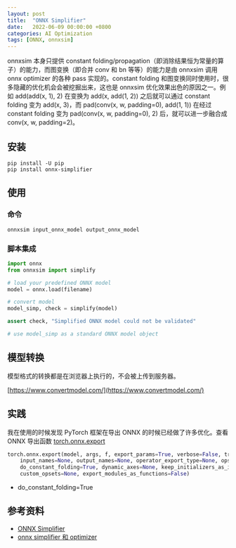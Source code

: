 ```yaml
---
layout: post
title:  "ONNX Simplifier"
date:   2022-06-09 00:00:00 +0800
categories: AI Optimization
tags: [ONNX, onnxsim]
---
```


onnxsim 本身只提供 constant folding/propagation（即消除结果恒为常量的算子）的能力，而图变换（即合并 conv 和 bn 等等）的能力是由 onnxsim 调用 onnx optimizer 的各种 pass 实现的。constant folding 和图变换同时使用时，很多隐藏的优化机会会被挖掘出来，这也是 onnxsim 优化效果出色的原因之一。例如 add(add(x, 1), 2) 在变换为 add(x, add(1, 2)) 之后就可以通过 constant folding 变为 add(x, 3)，而 pad(conv(x, w, padding=0), add(1, 1)) 在经过 constant folding 变为 pad(conv(x, w, padding=0), 2) 后，就可以进一步融合成 conv(x, w, padding=2)。

## 安装
```shell
pip install -U pip
pip install onnx-simplifier
```

## 使用
### 命令
```shell
onnxsim input_onnx_model output_onnx_model
```

### 脚本集成
```py
import onnx
from onnxsim import simplify

# load your predefined ONNX model
model = onnx.load(filename)

# convert model
model_simp, check = simplify(model)

assert check, "Simplified ONNX model could not be validated"

# use model_simp as a standard ONNX model object
```

## 模型转换
模型格式的转换都是在浏览器上执行的，不会被上传到服务器。

[https://www.convertmodel.com/](https://www.convertmodel.com/)

## 实践
我在使用的时候发现 PyTorch 框架在导出 ONNX 的时候已经做了许多优化。查看 ONNX 导出函数 [torch.onnx.export](https://pytorch.org/docs/stable/onnx.html?highlight=torch%20nn%20export#torch.onnx.export)
```py
torch.onnx.export(model, args, f, export_params=True, verbose=False, training=<TrainingMode.EVAL: 0>, 
    input_names=None, output_names=None, operator_export_type=None, opset_version=None, 
    do_constant_folding=True, dynamic_axes=None, keep_initializers_as_inputs=None, 
    custom_opsets=None, export_modules_as_functions=False)
```
* do_constant_folding=True

## 参考资料
* [ONNX Simplifier](https://github.com/daquexian/onnx-simplifier)
* [onnx simplifier 和 optimizer](https://zhuanlan.zhihu.com/p/350702340)
